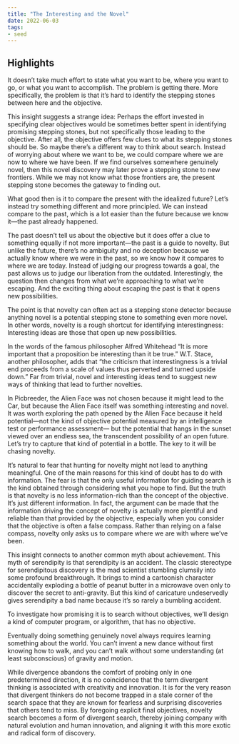 ```yaml
---
title: "The Interesting and the Novel"
date: 2022-06-03
tags:
- seed
---
```


## Highlights
It doesn’t take much effort to state what you want to be, where you want to go, or what you want to accomplish. The problem is getting there. More specifically, the problem is that it’s hard to identify the stepping stones between here and the objective.

This insight suggests a strange idea: Perhaps the effort invested in specifying clear objectives would be sometimes better spent in identifying promising stepping stones, but not specifically those leading to the objective. After all, the objective offers few clues to what its stepping stones should be. So maybe there’s a different way to think about search. Instead of worrying about where we want to be, we could compare where we are now to where we have been. If we find ourselves somewhere genuinely novel, then this novel discovery may later prove a stepping stone to new frontiers. While we may not know what those frontiers are, the present stepping stone becomes the gateway to finding out.

What good then is it to compare the present with the idealized future? Let’s instead try something different and more principled. We can instead compare to the past, which is a lot easier than the future because we know it—the past already happened.

The past doesn’t tell us about the objective but it does offer a clue to something equally if not more important—the past is a guide to novelty. But unlike the future, there’s no ambiguity and no deception because we actually know where we were in the past, so we know how it compares to where we are today. Instead of judging our progress towards a goal, the past allows us to judge our liberation from the outdated. Interestingly, the question then changes from what we’re approaching to what we’re escaping. And the exciting thing about escaping the past is that it opens new possibilities.

The point is that novelty can often act as a stepping stone detector because anything novel is a potential stepping stone to something even more novel. In other words, novelty is a rough shortcut for identifying interestingness: Interesting ideas are those that open up new possibilities.

In the words of the famous philosopher Alfred Whitehead 
“It is more important that a proposition be interesting than it be true.” W.T. Stace, another philosopher, adds that “the criticism that interestingness is a trivial end
proceeds from a scale of values thus perverted and turned upside down.” Far from trivial, novel and interesting ideas tend to suggest new ways of thinking that lead to
further novelties.

In Picbreeder, the Alien Face was not chosen because it might lead to the Car, but because the Alien Face itself was something interesting and novel. It was worth exploring the path opened by the Alien Face because it held potential—not the kind of objective potential measured by an intelligence test or performance assessment—
but the potential that hangs in the sunset viewed over an endless sea, the transcendent possibility of an open future. Let’s try to capture that kind of potential in a bottle. The key to it will be chasing novelty.

It’s natural to fear that hunting for novelty might not lead to anything meaningful.
One of the main reasons for this kind of doubt has to do with information. The
fear is that the only useful information for guiding search is the kind obtained
through considering what you hope to find. But the truth is that novelty is no less
information-rich than the concept of the objective. It’s just different information. In
fact, the argument can be made that the information driving the concept of novelty
is actually more plentiful and reliable than that provided by the objective, especially
when you consider that the objective is often a false compass. Rather than relying
on a false compass, novelty only asks us to compare where we are with where we’ve
been.

This insight connects to another common myth about achievement. This myth of
serendipity is that serendipity is an accident. The classic stereotype for serendipitous
discovery is the mad scientist stumbling clumsily into some profound breakthrough.
It brings to mind a cartoonish character accidentally exploding a bottle of peanut
butter in a microwave oven only to discover the secret to anti-gravity. But this kind
of caricature undeservedly gives serendipity a bad name because it’s so rarely a
bumbling accident.

To investigate how promising it is to search without objectives,
we’ll design a kind of computer program, or algorithm, that has no objective.

Eventually doing something genuinely novel always requires learning something about the world. You can’t invent a new dance without first knowing how to walk, and you can’t walk without some understanding (at least subconscious) of gravity and motion.

While divergence abandons the comfort of probing only in one predetermined
direction, it is no coincidence that the term divergent thinking is associated with
creativity and innovation. It is for the very reason that divergent thinkers do not
become trapped in a stale corner of the search space that they are known for
fearless and surprising discoveries that others tend to miss. By foregoing explicit
final objectives, novelty search becomes a form of divergent search, thereby joining
company with natural evolution and human innovation, and aligning it with this
more exotic and radical form of discovery.





